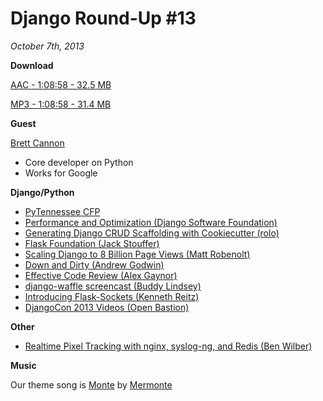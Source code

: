 # Django Round-Up #13

*October 7th, 2013*

**Download**

[AAC - 1:08:58 - 32.5 MB](http://django-round-up.s3.amazonaws.com/Ecoscope.m4a)

[MP3 - 1:08:58 - 31.4 MB](http://django-round-up.s3.amazonaws.com/Ecoscope.mp3)

**Guest**

[Brett Cannon](https://twitter.com/brettsky)

* Core developer on Python
* Works for Google

**Django/Python**

* [PyTennessee CFP](http://www.pytennessee.org/)
* [Performance and Optimization (Django Software Foundation)](https://docs.djangoproject.com/en/dev/topics/performance/)
* [Generating Django CRUD Scaffolding with Cookiecutter (rolo)](http://wildfish.com/blog/2013/09/25/generating-django-crud-scaffolding-cookiecutter/)
* [Flask Foundation (Jack Stouffer)](https://github.com/JackStouffer/Flask-Foundation)
* [Scaling Django to 8 Billion Page Views (Matt Robenolt)](http://blog.disqus.com/post/62187806135/scaling-django-to-8-billion-page-views)
* [Down and Dirty (Andrew Godwin)](http://www.aeracode.org/2013/9/25/down-and-dirty/)
* [Effective Code Review (Alex Gaynor)](http://alexgaynor.net/2013/sep/26/effective-code-review/)
* [django-waffle screencast (Buddy Lindsey)](https://godjango.com/31-django-waffle/)
* [Introducing Flask-Sockets (Kenneth Reitz)](http://kennethreitz.org/introducing-flask-sockets/)
* [DjangoCon 2013 Videos (Open Bastion)](https://www.youtube.com/user/TheOpenBastion/videos)

**Other**

* [Realtime Pixel Tracking with nginx, syslog-ng, and Redis (Ben Wilber)](http://benwilber.net/realtime-pixel-tracking-nginx-syslog-ng-redis)

**Music**

Our theme song is [Monte](http://freemusicarchive.org/music/Mermonte/Mermonte/Mermonte_-_Monte) by [Mermonte](http://mermonte.com/)

